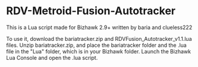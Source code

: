 # RDV-Metroid-Fusion-Autotracker

This is a Lua script made for Bizhawk 2.9+ written by baria and clueless222

To use it, download the bariatracker.zip and RDVFusion_Autotracker_v1.1.lua files. Unzip bariatracker.zip, and place the bariatracker folder and the .lua file in the "Lua" folder, which is in your Bizhawk folder. Launch the Bizhawk Lua Console and open the .lua script.
